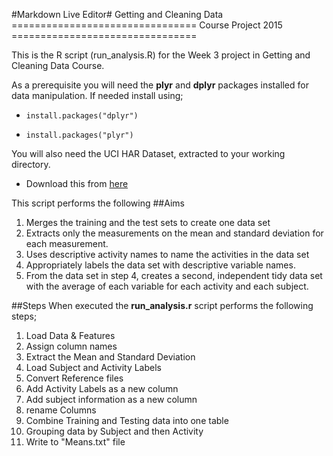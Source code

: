 <p><markdown>
#Markdown Live Editor#
Getting and Cleaning Data
================================
Course Project 2015
================================

This is the R script (run_analysis.R) for the Week 3 project in Getting and Cleaning Data Course. 

As a prerequisite you will need the **plyr** and **dplyr** packages installed for data manipulation.
If needed install using;

 - `install.packages("dplyr")` 
   
 - `install.packages("plyr")`

You will also need the UCI HAR Dataset, extracted to your working directory.

 - Download this from [here][1]

This script performs the following
##Aims

 1. Merges the training and the test sets to create one data set
 2. Extracts only the measurements on the mean and standard deviation for each measurement.
 3. Uses descriptive activity names to name the activities in the data set
 4. Appropriately labels the data set with descriptive variable names.
 5. From the data set in step 4, creates a second, independent tidy data set with the average of each variable for each activity and each subject.

##Steps
When executed the **run_analysis.r** script performs the following steps;

 1. Load Data & Features
 2. Assign column names
 3. Extract the Mean and Standard Deviation
 4. Load Subject and Activity Labels
 5. Convert Reference files
 6. Add Activity Labels as a new column
 7. Add subject information as a new column
 8. rename Columns
 9. Combine Training and Testing data into one table
 10. Grouping data by Subject and then Activity
 11. Write to "Means.txt" file

  [1]: https://d396qusza40orc.cloudfront.net/getdata%2Fprojectfiles%2FUCI%20HAR%20Dataset.zip 
</markdown></p>
